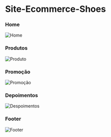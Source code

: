 # Site-Ecommerce-Shoes

<h3>Home</h3>

![Home](https://user-images.githubusercontent.com/66811308/138014436-1ab0bfec-6666-455a-aa60-e22ca51fb926.jpg)


<h3>Produtos</h3>

![Produto](https://user-images.githubusercontent.com/66811308/138014574-09152741-9d81-4fb9-9f5a-d20f234b921e.jpg)


<h3>Promoção</h3>

![Promoção](https://user-images.githubusercontent.com/66811308/138014599-c7de940c-3d87-4b37-b9ea-ea7051ae90e4.jpg)


<h3>Depoimentos</h3>

![Despoimentos](https://user-images.githubusercontent.com/66811308/138014621-2f528291-01b5-48c3-8a81-d1debdb69a83.jpg)


<h3>Footer</h3>

![Footer](https://user-images.githubusercontent.com/66811308/138014631-075b4c54-3ba2-49aa-8ea2-91940f9583aa.jpg)
